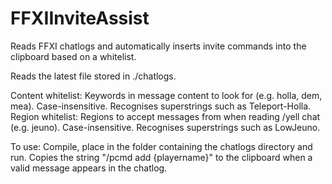 # FFXIInviteAssist
Reads FFXI chatlogs and automatically inserts invite commands into the clipboard based on a whitelist.

Reads the latest file stored in ./chatlogs.

Content whitelist: Keywords in message content to look for (e.g. holla, dem, mea). Case-insensitive. Recognises superstrings such as Teleport-Holla.
Region whitelist: Regions to accept messages from when reading /yell chat (e.g. jeuno). Case-insensitive. Recognises superstrings such as LowJeuno.

To use: Compile, place in the folder containing the chatlogs directory and run.
Copies the string "/pcmd add {playername}" to the clipboard when a valid message appears in the chatlog.

